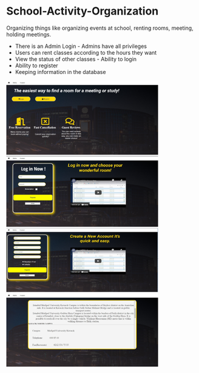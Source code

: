 # School-Activity-Organization
Organizing things like organizing events at school, renting rooms, meeting, holding meetings. 
- There is an Admin Login - Admins have all privileges 
- Users can rent classes according to the hours they want 
- View the status of other classes - Ability to login 
- Ability to register 
- Keeping information in the database

<img src="images/49fbc6bde71deb1f42ed4c6c7bdca118.jpg" width="400"> <img src="images/8a442fc2b8d3f1c5fca74a4389cbcd60.jpg" width="400"> <img src="images/bffcb50a1c928c171b928ac9912f42a1.jpg" width="400"> <img src="images/3c5c6a934902fab392fb16d40c102507.jpg" width="400">
